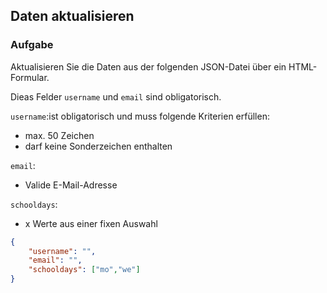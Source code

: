 ## Daten aktualisieren

### Aufgabe

Aktualisieren Sie die Daten aus der folgenden JSON-Datei über ein HTML-Formular.

Dieas Felder `username` und `email` sind obligatorisch. 

`username`:ist obligatorisch und muss folgende Kriterien erfüllen:

- max. 50 Zeichen
- darf keine Sonderzeichen enthalten

`email`:

- Valide E-Mail-Adresse

`schooldays`:

- x Werte aus einer fixen Auswahl

```json
{
	"username": "",
	"email": "",
	"schooldays": ["mo","we"]
}
```



<!--stackedit_data:
eyJoaXN0b3J5IjpbLTE5NzE2MzQ5MSwxOTg2NzcxMzkwXX0=
-->
